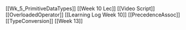 [[Wk_5_PrimitiveDataTypes]]
[[Week 10 Lec]]
[[Video Script]]
[[OverloadedOperator]]
[[Learning Log Week 10]]
[[PrecedenceAssoc]]
[[TypeConversion]]
[[Week 13]]
